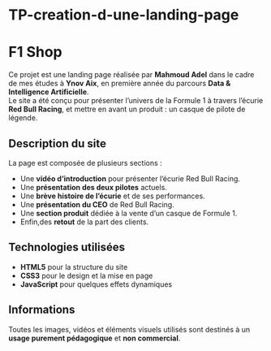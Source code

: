 # TP-creation-d-une-landing-page
# F1 Shop

Ce projet est une landing page réalisée par **Mahmoud Adel** dans le cadre de mes études à **Ynov Aix**, en première année du parcours **Data & Intelligence Artificielle**.  
Le site a été conçu pour présenter l’univers de la Formule 1 à travers l’écurie **Red Bull Racing**, et mettre en avant un produit : un casque de pilote de légende.

## Description du site
La page est composée de plusieurs sections :
- Une **vidéo d’introduction** pour présenter l’écurie Red Bull Racing.  
- Une **présentation des deux pilotes** actuels.  
- Une **brève histoire de l’écurie** et de ses performances.  
- Une **présentation du CEO** de Red Bull Racing.  
- Une **section produit** dédiée à la vente d’un casque de Formule 1.
- Enfin,des **retout** de la part des clients.

## Technologies utilisées
- **HTML5** pour la structure du site  
- **CSS3** pour le design et la mise en page  
- **JavaScript** pour quelques effets dynamiques

## Informations
Toutes les images, vidéos et éléments visuels utilisés sont destinés à un **usage purement pédagogique** et **non commercial**.
